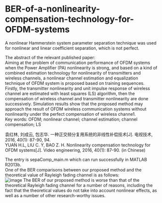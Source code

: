 # BER-of-a-nonlinearity-compensation-technology-for-OFDM-systems
A nonlinear Hammerstein system parameter separation technique was used for nonlinear and linear coefficient separation, which is not perfect.   

The abstract of the relevant published paper:   
Aiming at the problem of communication performance of OFDM systems when the Power Amplifier (PA) nonlinearity is strong, and based on a kind of combined estimation technology for nonlinearity of transmitters and wireless channels, a nonlinear channel estimation and equalization technique of OFDM system is proposed based on training sequences. Firstly, the transmitter nonlinearity and unit impulse response of wireless channel are estimated with least squares (LS) algorithm, then the compensation of wireless channel and transmitter nonlinearity are done successively. Simulation results show that the proposed method may approach the result of OFDM wireless communication systems without nonlinearity under the perfect compensation of wireless channe1.     
Key words: OFDM; nonlinear channel; channel estimation; channel compensation; LS   

袁红林, 刘成云, 包志华. 一种正交频分复用系统的非线性补偿技术[J]. 电视技术, 2016, 40(1): 87-90, 94.     
YUAN H.L, LIU C. Y, BAO Z. H. Nonlinearity compensation technology for OFDM systems[J]. Video engineering, 2016, 40(1): 87-90. (in Chinese)     

The entry is sepaComp_main.m which can run successfully in MATLAB R2013b.   
One of the BER comparisons between our proposed method and the theoretical value of Rayleigh fading channel is as follows:    
![image](https://github.com/user-attachments/assets/3bb59765-7653-47d3-9eda-084145ebe9c9) 
The BER of our proposed method is worse than that of the theoretical Rayleigh fading channel for a number of reasons, including the fact that the theoretical values do not take into account nonlinear effects, as well as a number of other research-worthy issues.  
